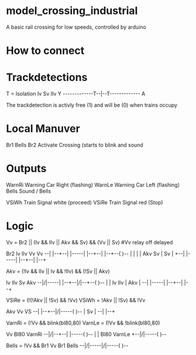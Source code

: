 # model_crossing_industrial
A basic rail crossing for low speeds, controlled by arduino

# How to connect

# Trackdetections
T = Isolation
	Iv			Sv			IIv
                Y
-------------T--|--T-------------
                A

The trackdetection is activly free (1) and will be (0) when trains occupy

# Local Manuver
Br1 Bells
Br2 Activate Crossing (starts to blink and sound

# Outputs
WarnRi Warning Car Right (flashing)
WarnLe Warning Car Left  (flashing)
Bells  Sound / Bells

VSiWh  Train Signal white (proceed)
VSiRe  Train Signal red   (Stop)

# Logic

  Vv = Br2 || (Iv && IIv || Akv && Sv) && (Vv || Sv)
 #Vv relay off delayed

  Br2     Iv      IIv     Vv      Vv
--| |--+--| |-----| |--+--| |--+--( )--
       |               |       |
	   |  Akv     Sv   |  Sv   |
	   +--| |-----| |--+--| |--+

  Akv = (!Iv && IIv || Iv && !IIv) && (!Sv || Akv)

  Iv      IIv     Sv      Akv
--|/|-----| |--+--|/|--+--( )--
               |       |
  Iv      IIv  |  Akv  |
--| |-----| |--+--| |--+


  VSiRe = (!(!Akv || !Sv) && !Vv)
  VSiWh = !Akv || !Sv) && !Vv

  Akv     Vv      VS
--| |--+--|/|-----( )--
       |
  Sv   |
--| |--+


VarnRi = (!Vv && blink(bl80,80)
VarnLe = (!Vv && !blink(bl80,80)

  Vv     Bl80    VarnRi
--|/|--+--| |-----( )--
       |
       | Bl80    VarnLe
       +--|/|-----( )--


  Bells = !Vv && Br1
  Vv      Br1    Bells
--|/|-----|/|-----( )--
